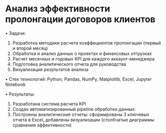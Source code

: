 # Анализ эффективности пролонгации договоров клиентов
• Задачи:
1) Разработка методики расчета коэффициентов пролонгации (первый и второй месяц)
2) Обработка и анализ данных о проектах и финансовых отгрузках
3) Расчет месячных и годовых KPI для каждого аккаунт-менеджера
4) Подготовка аналитического отчета для руководства
5) Визуализация результатов анализа

• Стек технологий: Python, Pandas, NumPy, Matplotlib, Excel, Jupyter Notebook

• Результаты:
1) Разработана система расчета KPI
2) Создан автоматизированный pipeline обработки данных:
3) Построены аналитические отчеты: сформированы 3 ключевых отчета в Excel, добавлены визуализации (столбчатые диаграммы сравнения эффективности)
